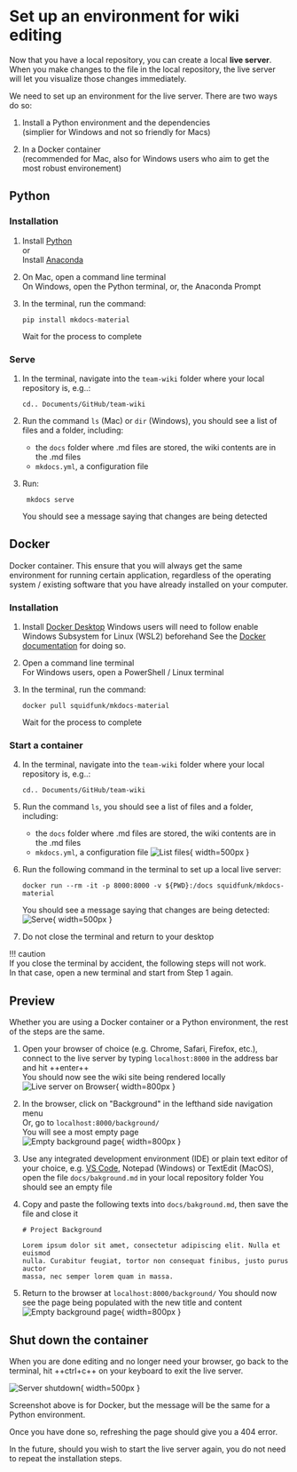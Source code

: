 # Set up an environment for wiki editing

Now that you have a local repository, you can create a local **live server**. When you make changes to the file in the local repository, the live server will let you visualize those changes immediately.

We need to set up an environment for the live server. There are two ways do so:

1. Install a Python environment and the dependencies  
   (simplier for Windows and not so friendly for Macs)

2. In a Docker container  
   (recommended for Mac, also for Windows users who aim to get the most robust environement)

## Python

### Installation

1.  Install [Python](https://www.python.org/downloads/)  
    or  
    Install [Anaconda](https://www.anaconda.com/products/individual)
2.  On Mac, open a command line terminal  
    On Windows, open the Python terminal, or, the Anaconda Prompt
3.  In the terminal, run the command:

        pip install mkdocs-material

    Wait for the process to complete

### Serve

1.  In the terminal, navigate into the `team-wiki` folder where your local repository is, e.g..:

        cd.. Documents/GitHub/team-wiki

2.  Run the command `ls` (Mac) or `dir` (Windows), you should see a list of files and a folder, including:

    - the `docs` folder where .md files are stored, the wiki contents are in the .md files
    - `mkdocs.yml`, a configuration file

3. Run:  
        
        mkdocs serve  

    You should see a message saying that changes are being detected

## Docker

Docker container. This ensure that you will always get the same environment for running certain application, regardless of the operating system / existing software that you have already installed on your computer.

### Installation

1.  Install [Docker Desktop](https://www.docker.com/products/docker-desktop)
    Windows users will need to follow enable Windows Subsystem for Linux (WSL2) beforehand
    See the [Docker documentation](https://docs.docker.com/docker-for-windows/install/) for doing so.
2.  Open a command line terminal  
    For Windows users, open a PowerShell / Linux terminal
3.  In the terminal, run the command:

        docker pull squidfunk/mkdocs-material

    Wait for the process to complete

### Start a container

4.  In the terminal, navigate into the `team-wiki` folder where your local repository is, e.g..:

        cd.. Documents/GitHub/team-wiki

5.  Run the command `ls`, you should see a list of files and a folder, including:

    - the `docs` folder where .md files are stored, the wiki contents are in the .md files
    - `mkdocs.yml`, a configuration file
      ![List files](img/tutorial_ls.png){ width=500px }

6.  Run the following command in the terminal to set up a local live server:

        docker run --rm -it -p 8000:8000 -v ${PWD}:/docs squidfunk/mkdocs-material

    You should see a message saying that changes are being detected:  
    ![Serve](img/tutorial_serve.png){ width=500px }

7.  Do not close the terminal and return to your desktop

!!! caution  
    If you close the terminal by accident, the following steps will not work.  
    In that case, open a new terminal and start from Step 1 again.

## Preview

Whether you are using a Docker container or a Python environment, the rest of the steps are the same.

1.  Open your browser of choice (e.g. Chrome, Safari, Firefox, etc.),  
    connect to the live server by typing `localhost:8000` in the address bar and hit ++enter++  
    You should now see the wiki site being rendered locally  
    ![Live server on Browser](img/tutorial_rendered.png){ width=800px }

2.  In the browser, click on "Background" in the lefthand side navigation menu  
    Or, go to `localhost:8000/background/`  
    You will see a most empty page  
    ![Empty background page](img/tutorial_bg_empty.png){ width=800px }

3.  Use any integrated development environment (IDE) or plain text editor of your choice,
    e.g. [VS Code](https://code.visualstudio.com/), Notepad (Windows) or TextEdit (MacOS),
    open the file `docs/bakground.md` in your local repository folder
    You should see an empty file

4.  Copy and paste the following texts into `docs/bakground.md`, then save the file and close it

        # Project Background

        Lorem ipsum dolor sit amet, consectetur adipiscing elit. Nulla et euismod
        nulla. Curabitur feugiat, tortor non consequat finibus, justo purus auctor
        massa, nec semper lorem quam in massa.

5.  Return to the browser at `localhost:8000/background/`
    You should now see the page being populated with the new title and content
    ![Empty background page](img/tutorial_bg_filled.png){ width=800px }

## Shut down the container

When you are done editing and no longer need your browser,
go back to the terminal, hit ++ctrl+c++ on your keyboard to exit the live server.

![Server shutdown](img/tutorial_shutdown.png){ width=500px }

Screenshot above is for Docker, but the message will be the same for a Python environment.  

Once you have done so, refreshing the page should give you a 404 error.  

In the future, should you wish to start the live server again, you do not need to repeat the installation steps.
